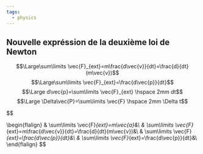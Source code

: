 ```yaml
---
tags:
  - physics
---
```


## Nouvelle expréssion de la deuxième loi de Newton
$$\Large\sum\limits \vec{F}_{ext}=m\frac{d\vec{v}}{dt}=\frac{d}{dt}(m\vec{v})$$ $$\Large\sum\limits \vec{F}_{ext}=\frac{d\vec{p}}{dt}$$ $$\Large d\vec{p}=\sum\limits \vec{F}_{ext} \hspace 2mm dt$$ $$\Large \Delta\vec{P}=\sum\limits \vec{F} \hspace 2mm \Delta t$$


$$

\begin{flalign}
& \sum\limits \vec{F}_{ext}=m\vec{a}&\\
& \sum\limits \vec{F}_{ext}=m\frac{d\vec{v}}{dt}=\frac{d}{dt}(m\vec{v})&\\
& \sum\limits \vec{F}_{ext}=\frac{d\vec{p}}{dt}&\\
& \sum\limits \vec{F}_{ext}=\frac{d\vec{p}}{dt}&\\
\end{flalign}
$$
